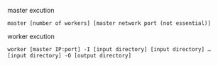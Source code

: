 master excution   
```
master [number of workers] [master network port (not essential)]
```

worker excution
```
worker [master IP:port] -I [input directory] [input directory] … [input directory] -O [output directory]
```
